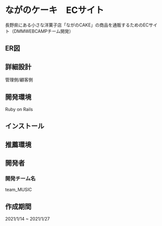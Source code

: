 # ながのケーキ　ECサイト
長野県にある小さな洋菓子店「ながのCAKE」の商品を通販するためのECサイト（DMMWEBCAMPチーム開発）

## ER図

## 詳細設計
管理側/顧客側

## 開発環境
Ruby on Rails

## インストール

## 推薦環境

## 開発者
### 開発チーム名
team_MUSIC

## 作成期間
2021/1/14 ~ 2021/1/27